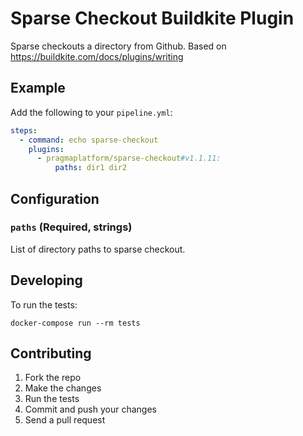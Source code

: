 # Sparse Checkout Buildkite Plugin

Sparse checkouts a directory from Github. Based on https://buildkite.com/docs/plugins/writing

## Example

Add the following to your `pipeline.yml`:

```yml
steps:
  - command: echo sparse-checkout
    plugins:
      - pragmaplatform/sparse-checkout#v1.1.11:
          paths: dir1 dir2
```

## Configuration

### `paths` (Required, strings)

List of directory paths to sparse checkout.

## Developing

To run the tests:

```shell
docker-compose run --rm tests
```

## Contributing

1. Fork the repo
2. Make the changes
3. Run the tests
4. Commit and push your changes
5. Send a pull request
